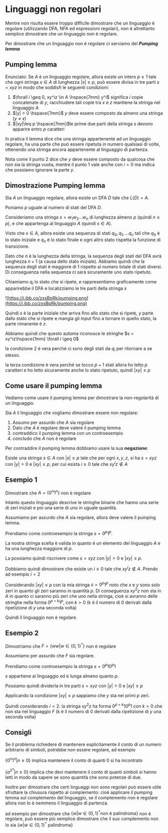 ﻿# Linguaggi non regolari

Mentre non risulta essere troppo difficile dimostrare che un linguaggio è regolare (utilizzando DFA, NFA ed espressioni regolari), non è altrettanto semplice dimostrare che un linguaggio non è regolare.

Per dimostrare che un linguaggio non è regolare ci serviamo del ***Pumping lemma***

## Pumping lemma

Enunciato: Se $A$ è un linguaggio regolare, allora esiste un intero $p\geq 1$ tale che ogni stringa $s \in A$ di lunghezza $|s| \geq p$, può essere divisa in tre parti $s = xyz$ in modo che soddisfi le seguenti condizioni:

1. $\forall i \geq 0, xy^iz \in A \hspace{7mm} y^i$ significa $i$ copie concatenate di $y$, racchiudere tali copie tra $x$ e $z$ mantiene la stringa nel linguaggio $A$
2. $|y| > 0 \hspace{7mm}$ $y$ deve essere composto da almeno una stringa ($y\neq \epsilon$)
3. $|xy|\leq p \hspace{7mm}$le prime due parti della stringa $s$ devono apparire entro $p$ caratteri

In pratica il lemma dice che una stringa appartenente ad un linguaggio regolare, ha una parte che può essere ripetuta in numero qualsiasi di volte, ottenendo una stringa ancora appartenente al linguaggio di partenza.

Nota come il punto 2 dice che $y$ deve essere composto da qualcosa che non sia la stringa vuota, mentre il punto 1 vale anche con $i=0$ ma indica che possiamo ignorare la parte $y$.

## Dimostrazione Pumping lemma

Sia $A$ un linguaggio regolare, allora esiste un DFA $D$ tale che $L(D) = A$.

Poniamo $p$ uguale al numero di stati del DFA $D$.

Consideriamo una stringa $s = w_1w_2 … w_n$ di lunghezza almeno $p$ (quindi $n \geq p$), e che appartenga al linguaggio $A$ (quindi $s \in A$).

Visto che $s \in A$, allora esiste una sequenza di stati $q_0, q_1, … q_n$ tali che $q_0$ è lo stato iniziale e $q_n$ è lo stato finale e ogni altro stato rispetta la funzione di transizione.

Dato che $n$ è la lunghezza della stringa, la sequenza degli stati del DFA avrà lunghezza $n+1$ (a causa dello stato iniziale). Abbiamo quindi che la sequenza degli stati è maggiore di 1 rispetto al numero totale di stati diversi. Di conseguenza nella sequenza ci sarà sicuramente uno stato ripetuto.

Chiamiamo $q_i$ lo stato che si ripete, e rappresentiamo graficamente come apparirebbe il DFA e localizziamo le tre parti della stringa $s$

![https://i.ibb.co/zxsBpRk/pumping.png](https://i.ibb.co/zxsBpRk/pumping.png)

Quindi $x$ è la parte iniziale che arriva fino allo stato che si ripete, $y$ parte dallo stato che si ripete e mangia gli input fino a tornare in quello stato, la parte rimanente è $z$.

Abbiamo quindi che questo automa riconosce le stringhe $s = xy^iz\hspace{1mm} \forall i \geq 0$

la condizione 2 è vera perché ci sono degli stati da $q_i$ per ritornare a se stesso.

la terza condizione è vera perché se tocco $p+1$ stati allora ho letto $p$ caratteri e ho letto sicuramente anche lo stato ripetuto, quindi $|xy| \leq p$

## Come usare il pumping lemma

Vediamo come usare il pumping lemma per dimostrare la non-regolarità di un linguaggio.

Sia $A$ il linguaggio che vogliamo dimostrare essere non regolare:

1. Assumo per assurdo che $A$ sia regolare
2. Dato che $A$ è regolare deve valere il pumping lemma
3. contraddico il pumping lemma con un controesempio
4. concludo che $A$ non è regolare

Per contraddire il pumping lemma dobbiamo usare la sua **negazione**:

Esiste una stringa $s \in A$ con $|s| \geq p$ tale che per ogni $x, y, z$, si ha $s=xyz$ con $|y| > 0$ e $|xy| \leq p$, per cui esista $i \geq 0$ tale che $xy^iz \notin A$

## Esempio 1

Dimostrare che $A=\{0^n 1^n\}$ non è regolare

Intanto questo linguaggio descrive le stringhe binarie che hanno una serie di zeri iniziali e poi una serie di uno in uguale quantità.

Assumiamo per assurdo che $A$ sia regolare, allora deve valere il pumping lemma.

Prendiamo come controesempio la stringa $s = 0^p1^p$.

La nostra stringa scelta è valida in quanto è un elemento del linguaggio $A$ e ha una lunghezza maggiore di $p$.

La possiamo quindi riscrivere come  $s= xyz$ con $|y| > 0$ e $|xy| \leq p$.

Dobbiamo quindi dimostrare che esiste un $i \geq 0$ tale che $xy^iz \notin A$. Prendo ad esempio $i = 2$

Considerando $|xy| \leq p$ con la mia stringa $s = 0^p1^p$ noto che $x$ e $y$ sono solo zeri in quanto gli zeri saranno in quantità $p$. Di conseguenza $xy^2z$ non sta in $A$ in quanto ci saranno più zeri che uno nella stringa, cioè si avranno delle stringhe nella forma $0^{p+k}1^p$, con $k>0$ (k è il numero di $0$ derivati dalla ripetizione di $y$ una seconda volta)

Quindi il linguaggio non è regolare.

## Esempio 2

Dimostriamo che $F = \{ww| w \in \{0, 1\}^*\}$ non è regolare

Assumiamo per assurdo che $F$ sia regolare.

Prendiamo come controesempio la stringa $s = 0^p10^p1$

$s$ appartiene al linguaggio ed è lunga almeno quanto $p$.

Possiamo quindi dividerla in tre parti $s = xyz$ con $|y| > 0$ e $|xy| \leq p$

Applicando la condizione $|xy| \leq p$ sappiamo che $y$ sta nei primi $p$ zeri.

Quindi considerando $i = 2$: la stringa $xy^2z$ ha forma $0^{p+k}10^p1$ con $k> 0$ che non sta nel linguaggio $F$ (k è il numero di $0$ derivati dalla ripetizione di $y$ una seconda volta)

## Consigli

Se il problema richiedere di mantenere esplicitamente il conto di un numero arbitrario di simboli, potrebbe non essere regolare, ad esempio

$\{0^n1^n|n\geq 0\}$ implica mantenere il conto di quanti $0$ si ha incontrato

$\{a^{2^n} | n\geq 0\}$ implica che devi mantenere il conto di quanti simboli si hanno letti in modo da sapere se sono quantità che sono potenze di due.

Inoltre per dimostrare che certi linguaggi non sono regolari può essere utile sfruttare la chiusura rispetto al complemento: cioè applicare il pumping lemma sul complemento del linguaggio, se il complemento non è regolare allora non lo è nemmeno il linguaggio di partenza.

ad esempio per dimostrare che $\{w | w\in\{0, 1\}^* \text{non è palindroma}\}$ non è regolare, può essere più semplice dimostrare che il suo complemento non lo sia $\{w | w\in\{0, 1\}^* \text{ palindroma}\}$
